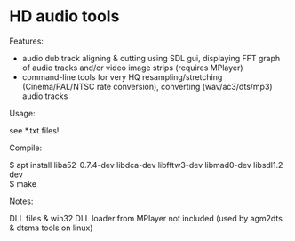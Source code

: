 # HD audio tools

Features:

- audio dub track aligning & cutting using SDL gui, displaying FFT graph of audio tracks and/or video image strips (requires MPlayer)
- command-line tools for very HQ resampling/stretching (Cinema/PAL/NTSC rate conversion), converting (wav/ac3/dts/mp3) audio tracks

Usage:

see \*.txt files!


Compile:

$ apt install liba52-0.7.4-dev libdca-dev libfftw3-dev libmad0-dev libsdl1.2-dev  
$ make


Notes:

DLL files & win32 DLL loader from MPlayer not included (used by agm2dts & dtsma tools on linux)
